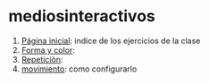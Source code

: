 # mediosinteractivos
1. [Página inicial](https://loreriverin.github.io/mediosinteractivos/): indice de los ejercicios de la clase
2. [Forma y color](https://loreriverin.github.io/mediosinteractivos/02):
3. [Repeticiòn](https://loreriverin.github.io/mediosinteractivos/03): 
4. [movimiento](https://loreriverin.github.io/mediosinteractivos/04): como configurarlo
